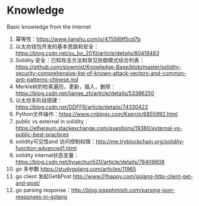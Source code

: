 # Knowledge
Basic knowledge from the internet
1. 幂等性：https://www.jianshu.com/p/475589f5cd7b
2. 以太坊钱包开发的基本思路和安全： https://blog.csdn.net/su_bo_2010/article/details/80419483
3. Solidity 安全：已知攻击方法和常见防御模式综合列表：https://github.com/slowmist/Knowledge-Base/blob/master/solidity-security-comprehensive-list-of-known-attack-vectors-and-common-anti-patterns-chinese.md
4. Merkle树的检索遍历，更新，插入，删除：https://blog.csdn.net/jiange_zh/article/details/53386250
5. 以太坊多阶段搭建：https://blog.csdn.net/DDFFR/article/details/74330422
6. Python文件操作：https://www.cnblogs.com/Ksen/p/6855992.html
7. public vs external in solidity：https://ethereum.stackexchange.com/questions/19380/external-vs-public-best-practices
8. solidity可见性and 访问控制权限：http://me.tryblockchain.org/solidity-function-advanced1.html
9. solidity internal状态变量：https://blog.csdn.net/liyuechun520/article/details/78408608
10. go 多参数 https://studygolang.com/articles/11965
11. go client 发起Get&Post http://www.01happy.com/golang-http-client-get-and-post/
12. go parsing response：http://blog.josephmisiti.com/parsing-json-responses-in-golang


